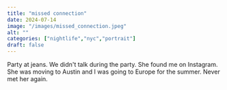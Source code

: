 ```yaml
---
title: "missed connection"
date: 2024-07-14
image: "/images/missed_connection.jpeg"
alt: ""
categories: ["nightlife","nyc","portrait"]
draft: false
---
```


Party at jeans. We didn't talk during the party. She found me on Instagram. She was moving to Austin and I was going to Europe for the summer. Never met her again. 